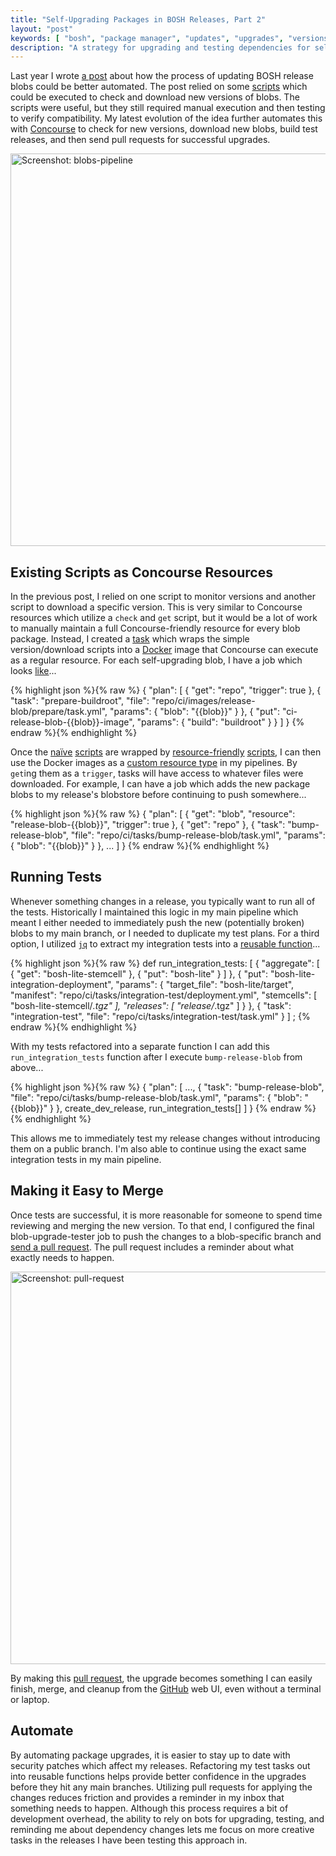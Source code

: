 ```yaml
---
title: "Self-Upgrading Packages in BOSH Releases, Part 2"
layout: "post"
keywords: [ "bosh", "package manager", "updates", "upgrades", "versions" ]
description: "A strategy for upgrading and testing dependencies for self-sustaining packages."
---
```


Last year I wrote [a post][1] about how the process of updating BOSH release blobs could be better automated. The post relied on some [scripts][12] which could be executed to check and download new versions of blobs. The scripts were useful, but they still required manual execution and then testing to verify compatibility. My latest evolution of the idea further automates this with [Concourse][2] to check for new versions, download new blobs, build test releases, and then send pull requests for successful upgrades.

<a href="{{ site.asset_prefix }}/blog/2016-10-21-self-upgrading-packages-in-bosh-releases-part-2/blobs-pipeline.png"><img alt="Screenshot: blobs-pipeline" src="{{ site.asset_prefix }}/blog/2016-10-21-self-upgrading-packages-in-bosh-releases-part-2/blobs-pipeline.png" width="628" /></a>


## Existing Scripts as Concourse Resources

In the previous post, I relied on one script to monitor versions and another script to download a specific version. This is very similar to Concourse resources which utilize a `check` and `get` script, but it would be a lot of work to manually maintain a full Concourse-friendly resource for every blob package. Instead, I created a [task][3] which wraps the simple version/download scripts into a [Docker][4] image that Concourse can execute as a regular resource. For each self-upgrading blob, I have a job which looks [like][5]...

{% highlight json %}{% raw %}
{ "plan": [
  { "get": "repo",
    "trigger": true },
  { "task": "prepare-buildroot",
    "file": "repo/ci/images/release-blob/prepare/task.yml",
    "params": {
      "blob": "{{blob}}" } },
  { "put": "ci-release-blob-{{blob}}-image",
    "params": {
      "build": "buildroot" } } ] }
{% endraw %}{% endhighlight %}

Once the [naïve][13] [scripts][14] are wrapped by [resource-friendly][7] [scripts][15], I can then use the Docker images as a [custom resource type][6] in my pipelines. By `get`ing them as a `trigger`, tasks will have access to whatever files were downloaded. For example, I can have a job which adds the new package blobs to my release's blobstore before continuing to push somewhere...

{% highlight json %}{% raw %}
{ "plan": [
  { "get": "blob",
    "resource": "release-blob-{{blob}}",
    "trigger": true },
  { "get": "repo" },
  { "task": "bump-release-blob",
    "file": "repo/ci/tasks/bump-release-blob/task.yml",
    "params": {
      "blob": "{{blob}}" } },
  ... ] }
{% endraw %}{% endhighlight %}


## Running Tests

Whenever something changes in a release, you typically want to run all of the tests. Historically I maintained this logic in my main pipeline which meant I either needed to immediately push the new (potentially broken) blobs to my main branch, or I needed to duplicate my test plans. For a third option, I utilized [`jq`][8] to extract my integration tests into a [reusable function][9]...

{% highlight json %}{% raw %}
def run_integration_tests:
  [ { "aggregate": [
        { "get": "bosh-lite-stemcell" },
        { "put": "bosh-lite" } ] },
    { "put": "bosh-lite-integration-deployment",
      "params": {
        "target_file": "bosh-lite/target",
        "manifest": "repo/ci/tasks/integration-test/deployment.yml",
        "stemcells": [
          "bosh-lite-stemcell/*.tgz" ],
        "releases": [
          "release/*.tgz" ] } },
    { "task": "integration-test",
      "file": "repo/ci/tasks/integration-test/task.yml" } ] ;
{% endraw %}{% endhighlight %}

With my tests refactored into a separate function I can add this `run_integration_tests` function after I execute `bump-release-blob` from above...

{% highlight json %}{% raw %}
{ "plan": [
  ...,
  { "task": "bump-release-blob",
    "file": "repo/ci/tasks/bump-release-blob/task.yml",
    "params": {
      "blob": "{{blob}}" } },
  create_dev_release,
  run_integration_tests[] ] }
{% endraw %}{% endhighlight %}

This allows me to immediately test my release changes without introducing them on a public branch. I'm also able to continue using the exact same integration tests in my main pipeline.


## Making it Easy to Merge

Once tests are successful, it is more reasonable for someone to spend time reviewing and merging the new version. To that end, I configured the final blob-upgrade-tester job to push the changes to a blob-specific branch and [send a pull request][10]. The pull request includes a reminder about what exactly needs to happen.

<a href="{{ site.asset_prefix }}/blog/2016-10-21-self-upgrading-packages-in-bosh-releases-part-2/pull-request.png"><img alt="Screenshot: pull-request" src="{{ site.asset_prefix }}/blog/2016-10-21-self-upgrading-packages-in-bosh-releases-part-2/pull-request.png" width="628" /></a>

By making this [pull request][16], the upgrade becomes something I can easily finish, merge, and cleanup from the [GitHub][11] web UI, even without a terminal or laptop.


## Automate

By automating package upgrades, it is easier to stay up to date with security patches which affect my releases. Refactoring my test tasks out into reusable functions helps provide better confidence in the upgrades before they hit any main branches. Utilizing pull requests for applying the changes reduces friction and provides a reminder in my inbox that something needs to happen. Although this process requires a bit of development overhead, the ability to rely on bots for upgrading, testing, and reminding me about dependency changes lets me focus on more creative tasks in the releases I have been testing this approach in.


 [1]: /blog/2015/08/03/self-upgrading-packages-in-bosh-releases.html
 [2]: https://concourse.ci/
 [3]: https://github.com/dpb587/openvpn-bosh-release/tree/f6a46f923c364ca4bfbdd3da9de00d7fc5c155b6/ci/images/release-blob/prepare
 [4]: https://www.docker.com/
 [5]: https://github.com/dpb587/openvpn-bosh-release/blob/f6a46f923c364ca4bfbdd3da9de00d7fc5c155b6/ci/pipelines/release-blobs/pipeline.jq#L19-L41
 [6]: http://concourse.ci/implementing-resources.html
 [7]: https://github.com/dpb587/openvpn-bosh-release/blob/f6a46f923c364ca4bfbdd3da9de00d7fc5c155b6/ci/images/release-blob/assets/check
 [8]: https://stedolan.github.io/jq/
 [9]: https://github.com/dpb587/openvpn-bosh-release/blob/f6a46f923c364ca4bfbdd3da9de00d7fc5c155b6/ci/pipelines/shared.jq#L25-L51
 [10]: https://github.com/dpb587/openvpn-bosh-release/blob/f6a46f923c364ca4bfbdd3da9de00d7fc5c155b6/ci/tasks/send-release-blob-pr/run.sh#L29-L53
 [11]: https://github.com/
 [12]: https://gist.github.com/dpb587/e2d955f00378c1b78ea2
 [13]: https://github.com/dpb587/openvpn-bosh-release/blob/f6a46f923c364ca4bfbdd3da9de00d7fc5c155b6/src/blobs/openssl/check
 [14]: https://github.com/dpb587/openvpn-bosh-release/blob/f6a46f923c364ca4bfbdd3da9de00d7fc5c155b6/src/blobs/openssl/get
 [15]: https://github.com/dpb587/openvpn-bosh-release/blob/f6a46f923c364ca4bfbdd3da9de00d7fc5c155b6/ci/images/release-blob/assets/in
 [16]: https://github.com/dpb587/openvpn-bosh-release/pull/6
